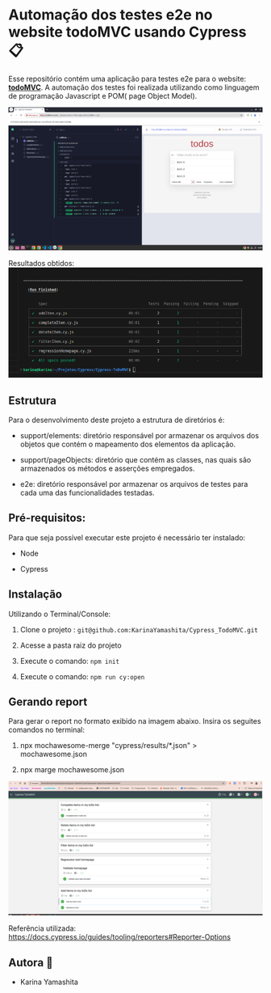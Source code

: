 # Automação dos testes e2e no website todoMVC usando Cypress :clipboard:

Esse repositório contém uma aplicação para testes e2e para o website: **[todoMVC](https://todomvc.com/examples/react/dist/)**. A automação dos testes foi realizada utilizando como linguagem de programação Javascript e POM( page Object Model).

![alt text](/READMEImage/image.png)

Resultados obtidos:
![alt text](/READMEImage/report.png)

## Estrutura

Para o desenvolvimento deste projeto a estrutura de diretórios é:

- support/elements: diretório responsável por armazenar os arquivos dos objetos que contém o mapeamento dos elementos da aplicação.

- support/pageObjects: diretório que contém as classes, nas quais são armazenados os métodos e asserções empregados.

- e2e: diretório responsável por armazenar os arquivos de testes para cada uma das funcionalidades testadas.

## Pré-requisitos:

Para que seja possível executar este projeto é necessário ter instalado:

- Node

- Cypress


## Instalação

Utilizando o Terminal/Console:

1. Clone o projeto : `git@github.com:KarinaYamashita/Cypress_TodoMVC.git`

2. Acesse a pasta raiz do projeto

3. Execute o comando: `npm init`

4. Execute o comando: `npm run cy:open`

## Gerando report
Para gerar o report no formato exibido na imagem abaixo. Insira os seguites comandos no terminal:
1. npx mochawesome-merge "cypress/results/*.json" > mochawesome.json

2. npx marge mochawesome.json

![alt text](/READMEImage/prettyReport.png)

Referência utilizada: https://docs.cypress.io/guides/tooling/reporters#Reporter-Options

## Autora :princess:

- Karina Yamashita 


